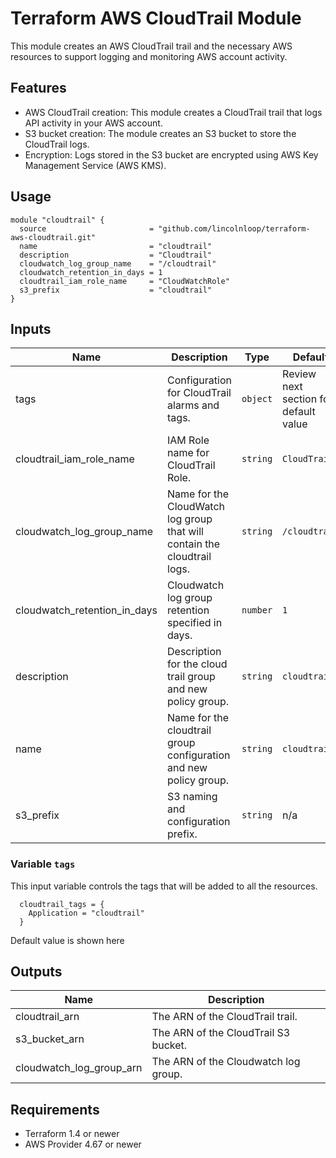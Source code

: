 # Terraform AWS CloudTrail Module

This module creates an AWS CloudTrail trail and the necessary AWS resources to support logging and monitoring AWS account activity.

## Features

- AWS CloudTrail creation: This module creates a CloudTrail trail that logs API activity in your AWS account.
- S3 bucket creation: The module creates an S3 bucket to store the CloudTrail logs.
- Encryption: Logs stored in the S3 bucket are encrypted using AWS Key Management Service (AWS KMS).

## Usage

```hcl
module "cloudtrail" {
  source                       = "github.com/lincolnloop/terraform-aws-cloudtrail.git"
  name                         = "cloudtrail"
  description                  = "Cloudtrail"
  cloudwatch_log_group_name    = "/cloudtrail"
  cloudwatch_retention_in_days = 1
  cloudtrail_iam_role_name     = "CloudWatchRole"
  s3_prefix                    = "cloudtrail"
}

```

## Inputs

| Name | Description | Type | Default | Required |
|------|-------------|------|---------|:--------:|
| tags | Configuration for CloudTrail alarms and tags. | `object` | Review next section for default value | yes |
| cloudtrail_iam_role_name | IAM Role name for CloudTrail Role. | `string` | `CloudTrail` | no |
| cloudwatch_log_group_name | Name for the CloudWatch log group that will contain the cloudtrail logs. | `string` | `/cloudtrail` | no |
| cloudwatch_retention_in_days | Cloudwatch log group retention specified in days. | `number` | `1` | no |
| description | Description for the cloud trail group and new policy group. | `string` | `cloudtrail` | yes |
| name | Name for the cloudtrail group configuration and new policy group. | `string` | `cloudtrail` | no |
| s3_prefix | S3 naming and configuration prefix. | `string` | n/a | yes |

### Variable `tags`

This input variable controls the tags that will be added to all the resources.
```
  cloudtrail_tags = {
    Application = "cloudtrail"
  }
```

Default value is shown here

## Outputs

| Name | Description |
|------|-------------|
| cloudtrail_arn | The ARN of the CloudTrail trail. |
| s3_bucket_arn | The ARN of the CloudTrail S3 bucket. |
| cloudwatch_log_group_arn | The ARN of the Cloudwatch log group. |


## Requirements

- Terraform 1.4 or newer
- AWS Provider 4.67 or newer
